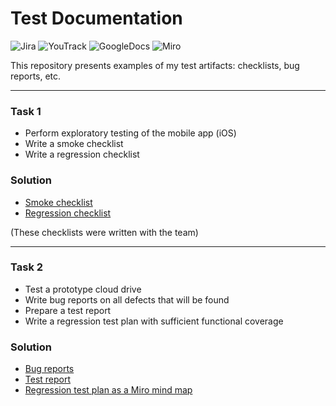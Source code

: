 # Test Documentation
![Jira](https://img.shields.io/badge/jira-316192?style=for-the-badge&logo=jira&logoColor=white)
![YouTrack](https://img.shields.io/badge/YouTrack-b4b6b8?style=for-the-badge&logo=jetbrains&logoColor=333333)
![GoogleDocs](https://img.shields.io/badge/GoogleDocs-333333?style=for-the-badge&logo=googledrive)
![Miro](https://img.shields.io/badge/Miro-ffd030?style=for-the-badge&logo=miro&logoColor=050038)

This repository presents examples of my test artifacts: checklists, bug reports, etc. 

---

### Task 1
- Perform exploratory testing of the mobile app (iOS)
- Write a smoke checklist 
- Write a regression checklist

### Solution 
- [Smoke checklist](https://docs.google.com/spreadsheets/d/1unFAvWBSd9reIXtD-Buhpf67WMB-RTWSxJeZy-lsU4M/edit?usp=sharing) 
- [Regression checklist](https://docs.google.com/spreadsheets/d/1JxkujT2-03cxBk7xHwigMDCZ1npgX5ClemrdpEgyOb0/edit?usp=sharing) 

(These checklists were written with the team)

---

### Task 2
- Test a prototype cloud drive
- Write bug reports on all defects that will be found
- Prepare a test report
- Write a regression test plan with sufficient functional coverage 

### Solution
- [Bug reports]()
- [Test report]()
- [Regression test plan as a Miro mind map]() 
